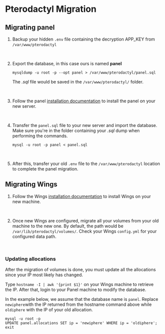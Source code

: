 # Pterodactyl Migration

## Migrating panel

1. Backup your hidden `.env` file containing the decryption APP_KEY from `/var/www/pterodactyl`
<br>

2. Export the database, in this case ours is named **panel**

    ```mysql
    mysqldump -u root -p --opt panel > /var/www/pterodactyl/panel.sql
    ```

    The *.sql* file would be saved in the `/var/www/pterodactyl/` folder.
<br>

3. Follow the panel [installation documentation](https://pterodactyl.io/panel/1.0/getting_started.html) to install the panel on your new server.
<br>

4. Transfer the `panel.sql` file to your new server and import the database. Make sure you're in the folder containing your *.sql* dump when performing the commands.

    ```mysql
    mysql -u root -p panel < panel.sql
    ```

    <br>

5. After this, transfer your old `.env` file to the `/var/www/pterodactyl` location to complete the panel migration.

## Migrating Wings

1. Follow the Wings [installation documentation](https://pterodactyl.io/wings/1.0/installing.html) to install Wings on your new machine.

<br>

2. Once new Wings are configured, migrate all your volumes from your old machine to the new one. By default, the path would be `/var/lib/pterodactyl/volumes/`. Check your Wings `config.yml` for your configured data path.

<br>

### Updating allocations

After the migration of volumes is done, you must update all the allocations since your IP most likely has changed.
<br>

Type ```hostname -I | awk '{print $1}'``` on your Wings machine to retrieve the IP. After that, login to your Panel machine to modify the database.

In the example below, we assume that the database name is `panel`. Replace `newiphere`with the IP returned from the hostname command above while `oldiphere` with the IP of your old allocation.

```mysql
mysql -u root -p
UPDATE panel.allocations SET ip = 'newiphere' WHERE ip = 'oldiphere';
exit
```
